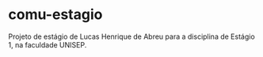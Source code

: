 comu-estagio
============

Projeto de estágio de Lucas Henrique de Abreu para a disciplina de Estágio 1, na faculdade UNISEP.
